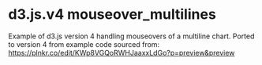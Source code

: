 # d3.js.v4 mouseover_multilines
Example of d3.js version 4 handling mouseovers of a multiline chart.
Ported to version 4 from example code sourced from:
https://plnkr.co/edit/KWp8VGQoRWHJaaxxLdGo?p=preview&preview
